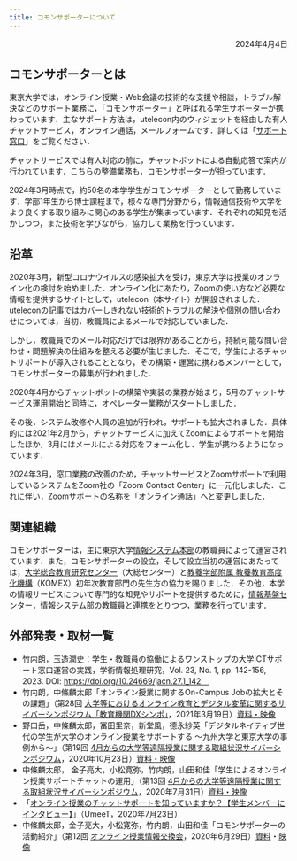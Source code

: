 ```yaml
---
title: コモンサポーターについて
---
```


<p style="text-align: right">
2024年4月4日</p>

## コモンサポーターとは

東京大学では，オンライン授業・Web会議の技術的な支援や相談，トラブル解決などのサポート業務に，「コモンサポーター」と呼ばれる学生サポーターが携わっています．主なサポート方法は，utelecon内のウィジェットを経由した有人チャットサービス，オンライン通話，メールフォームです．詳しくは「[サポート窓口](/support/)」をご覧ください．

チャットサービスでは有人対応の前に，チャットボットによる自動応答で案内が行われています．こちらの整備業務も，コモンサポーターが担っています．

2024年3月時点で，約50名の本学学生がコモンサポーターとして勤務しています．学部1年生から博士課程まで，様々な専門分野から，情報通信技術や大学をより良くする取り組みに関心のある学生が集まっています．それぞれの知見を活かしつつ，また技術を学びながら，協力して業務を行っています．


## 沿革

2020年3月，新型コロナウイルスの感染拡大を受け，東京大学は授業のオンライン化の検討を始めました．オンライン化にあたり，Zoomの使い方など必要な情報を提供するサイトとして，utelecon（本サイト）が開設されました．uteleconの記事ではカバーしきれない技術的トラブルの解決や個別の問い合わせについては，当初，教職員によるメールで対応していました．

しかし，教職員でのメール対応だけでは限界があることから，持続可能な問い合わせ・問題解決の仕組みを整える必要が生じました．そこで，学生によるチャットサポートが導入されることとなり，その構築・運営に携わるメンバーとして，コモンサポーターの募集が行われました．

2020年4月からチャットボットの構築や実装の業務が始まり，5月のチャットサービス運用開始と同時に，オペレーター業務がスタートしました．

その後，システム改修や人員の追加が行われ，サポートも拡大されました．具体的には2021年2月から，チャットサービスに加えてZoomによるサポートを開始したほか，3月にはメールによる対応をフォーム化し、学生が携わるようになっています．

2024年3月，窓口業務の改善のため，チャットサービスとZoomサポートで利用しているシステムをZoom社の「Zoom Contact Center」に一元化しました．これに伴い，Zoomサポートの名称を「オンライン通話」へと変更しました．

## 関連組織

コモンサポーターは，主に東京大学[情報システム本部](https://www.u-tokyo.ac.jp/adm/dics/ja/index.html)の教職員によって運営されています．また，コモンサポーターの設立，そして設立当初の運営にあたっては，[大学総合教育研究センター](https://www.he.u-tokyo.ac.jp/)（大総センター）と[教養学部附属 教養教育高度化機構](http://www.komex.c.u-tokyo.ac.jp/)（KOMEX）初年次教育部門の先生方の協力を賜りました．その他，本学の情報サービスについて専門的な知見やサポートを提供するために，[情報基盤センター](https://www.itc.u-tokyo.ac.jp/)，情報システム部の教職員と連携をとりつつ，業務を行っています．


## 外部発表・取材一覧

* 竹内朗，玉造潤史：学生・教職員の協働によるワンストップの大学ICTサポート窓口運営の実践，学術情報処理研究，Vol. 23, No. 1, pp. 142-156, 2023. DOI: https://doi.org/10.24669/jacn.27.1_142　
* 竹内朗，中條麟太郎「オンライン授業に関するOn-Campus Jobの拡大とその課題」（第28回 [大学等におけるオンライン教育とデジタル変革に関するサイバーシンポジウム「教育機関DXシンポ」](https://www.nii.ac.jp/event/other/decs/)，2021年3月19日）[資料・映像](https://edx.nii.ac.jp/lecture/20210319-07)
* 野口岳，中條麟太郎，冨田里奈，新堂風，德永紗英「デジタルネイティブ世代の学生が大学のオンライン授業をサポートする 〜九州大学と東京大学の事例から〜」（第19回 [4月からの大学等遠隔授業に関する取組状況サイバーシンポジウム](https://www.nii.ac.jp/event/other/decs/)，2020年10月23日）[資料・映像](https://edx.nii.ac.jp/lecture/20201023-11)
* 中條麟太郎， 金子亮大，小松寛弥，竹内朗，山田和佳「学生によるオンライン授業サポートチャットの運用」（第13回 [4月からの大学等遠隔授業に関する取組状況サイバーシンポジウム](https://www.nii.ac.jp/event/other/decs/)，2020年7月31日）[資料・映像](https://edx.nii.ac.jp/lecture/20200731-08)
* 「[オンライン授業のチャットサポートを知っていますか？【学生メンバーにインタビュー】](https://todai-umeet.com/article/55605)」（UmeeT，2020年7月23日）
* 中條麟太郎，金子亮大，小松寛弥，竹内朗，山田和佳「コモンサポーターの活動紹介」（第12回 [オンライン授業情報交換会](/events/2020-luncheon/)，2020年6月29日）[資料](/events/2020-luncheon/luncheon_12_slides.pdf)・[映像](https://sites.google.com/g.ecc.u-tokyo.ac.jp/utelecon-movies/events-luncheon-2020S/2020-06-29)
